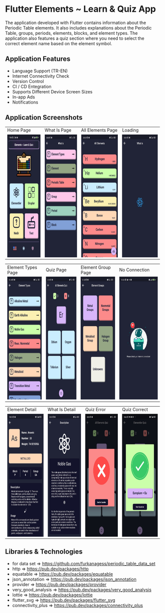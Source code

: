 # Flutter  Elements ~ Learn & Quiz App

  The application developed with Flutter contains information about the Periodic Table elements. It also includes explanations about the Periodic Table, groups, periods, elements, blocks, and element types. The application also features a quiz section where you need to select the correct element name based on the element symbol.

## Application Features
- Language Support (TR-EN)
- Internet Connectivity Check
- Version Control
- CI / CD Entegration
- Supports Different Device Screen Sizes
- In-app Ads
- Notifications
  
## Application Screenshots

<table>
  <tr>
    <td>Home Page</td>
       <td>What Is Page</td>
    <td>All Elements Page</td>
     <td>Loading</td> 
     

  </tr>  
  <tr>
    <td><img src="screenshots/home.jpg"  width=200 height=400></td>
      <td><img src="screenshots/what-is.jpg"  width=200 height=400></td>
     <td><img src="screenshots/all-elements.jpg"  width=200 height=400></td>
        <td><img src="screenshots/loading.jpg"  width=200 height=400></td>

  </tr>
</table>
<table>
  <tr>
    <td>Element Types Page</td> 
       <td>Quiz Page</td>
    <td>Element Group Page</td> 
        <td>No Connection</td> 
  </tr>  
  <tr>
   <td><img src="screenshots/element-types.jpg"  width=200 height=400></td>
    <td><img src="screenshots/quiz.jpg" width=200 height=400></td>
        <td><img src="screenshots/element-group.jpg"  width=200 height=400></td>
        <td><img src="screenshots/no-connection.jpg" width=200 height=400></td>
  </tr> 
<table>
  <tr>
     <td>Element Detail</td> 
 <td>What Is Detail</td> 
 <td>Quiz Error</td> 
    <td>Quiz Correct</td> 
  </tr>  
  <tr>
          <td><img src="screenshots/element-detail.jpg" width=200 height=400></td>
        <td><img src="screenshots/what-is-detail.jpg" width=200 height=400></td>
       <td><img src="screenshots/error.jpg" width=200 height=400></td>
     <td><img src="screenshots/correct.jpg" width=200 height=400></td>
  </tr>
  </table>

  
## Libraries & Technologies
- for data set => https://github.com/furkanagess/periodic_table_data_set
- http => https://pub.dev/packages/http
- equatable => https://pub.dev/packages/equatable
- json_annotation => https://pub.dev/packages/json_annotation
- provider => https://pub.dev/packages/provider
- very_good_analysis => https://pub.dev/packages/very_good_analysis
- lottie => https://pub.dev/packages/lottie
- flutter_svg => https://pub.dev/packages/flutter_svg
- connectivity_plus => https://pub.dev/packages/connectivity_plus
  
